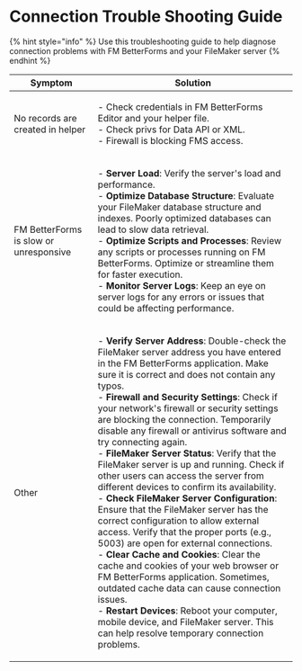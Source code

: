 # Connection Trouble Shooting Guide

{% hint style="info" %}
Use this troubleshooting guide to help diagnose connection problems with FM BetterForms and your FileMaker server
{% endhint %}

| Symptom                                | Solution                                                                                                                                                                                                                                                                                                                                                                                                                                                                                                                                                                                                                                                                                                                                                                                                                                                                                                                                                                                                                                                                                                                                                                                                              |
| -------------------------------------- | --------------------------------------------------------------------------------------------------------------------------------------------------------------------------------------------------------------------------------------------------------------------------------------------------------------------------------------------------------------------------------------------------------------------------------------------------------------------------------------------------------------------------------------------------------------------------------------------------------------------------------------------------------------------------------------------------------------------------------------------------------------------------------------------------------------------------------------------------------------------------------------------------------------------------------------------------------------------------------------------------------------------------------------------------------------------------------------------------------------------------------------------------------------------------------------------------------------------- |
| No records are created in helper       | <p>- Check credentials in FM BetterForms Editor and your helper file.<br>- Check privs for Data API or XML.<br>- Firewall is blocking FMS access.</p>                                                                                                                                                                                                                                                                                                                                                                                                                                                                                                                                                                                                                                                                                                                                                                                                                                                                                                                                                                                                                                                                 |
| FM BetterForms is slow or unresponsive | <p>- <strong>Server Load</strong>: Verify the server's load and performance.<br>- <strong>Optimize Database Structure</strong>: Evaluate your FileMaker database structure and indexes. Poorly optimized databases can lead to slow data retrieval.<br>- <strong>Optimize Scripts and Processes</strong>: Review any scripts or processes running on FM BetterForms. Optimize or streamline them for faster execution.<br>- <strong>Monitor Server Logs</strong>: Keep an eye on server logs for any errors or issues that could be affecting performance.</p>                                                                                                                                                                                                                                                                                                                                                                                                                                                                                                                                                                                                                                                        |
| Other                                  | <p>- <strong>Verify Server Address</strong>: Double-check the FileMaker server address you have entered in the FM BetterForms application. Make sure it is correct and does not contain any typos.<br>- <strong>Firewall and Security Settings</strong>: Check if your network's firewall or security settings are blocking the connection. Temporarily disable any firewall or antivirus software and try connecting again.<br>- <strong>FileMaker Server Status</strong>: Verify that the FileMaker server is up and running. Check if other users can access the server from different devices to confirm its availability.<br>- <strong>Check FileMaker Server Configuration</strong>: Ensure that the FileMaker server has the correct configuration to allow external access. Verify that the proper ports (e.g., 5003) are open for external connections.<br>- <strong>Clear Cache and Cookies</strong>: Clear the cache and cookies of your web browser or FM BetterForms application. Sometimes, outdated cache data can cause connection issues.<br>- <strong>Restart Devices</strong>: Reboot your computer, mobile device, and FileMaker server. This can help resolve temporary connection problems.</p> |
